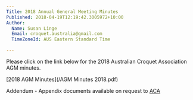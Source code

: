 ```yaml
---
Title: 2018 Annual General Meeting Minutes
Published: 2018-04-19T12:19:42.3005972+10:00
Author:
  Name: Susan Linge
  Email: croquet.australia@gmail.com
  TimeZoneId: AUS Eastern Standard Time

---
```

Please click on the link below for the 2018 Australian Croquet Association AGM minutes. 

[2018 AGM Minutes](/AGM Minutes 2018.pdf)

Addendum - Appendix documents available on request to [ACA](mailto:admin@croquet-australia.com.au)